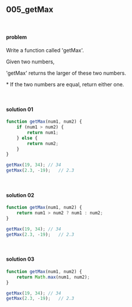 ## 005_getMax

<br>

#### problem

Write a function called 'getMax'.

Given two numbers,

'getMax' returns the larger of these two numbers.



\* If the two numbers are equal, return either one.

<br>

#### solution 01

```javascript
function getMax(num1, num2) {
    if (num1 > num2) {
        return num1;
    } else {
        return num2;
    }
}

getMax(19, 34);	// 34
getMax(2.3, -19);	// 2.3
```

<br>

#### solution 02

```javascript
function getMax(num1, num2) {
    return num1 > num2 ? num1 : num2;
}

getMax(19, 34);	// 34
getMax(2.3, -19);	// 2.3
```

<br>

#### solution 03

```javascript
function getMax(num1, num2) {
    return Math.max(num1, num2);
}

getMax(19, 34);	// 34
getMax(2.3, -19);	// 2.3
```

<br>

